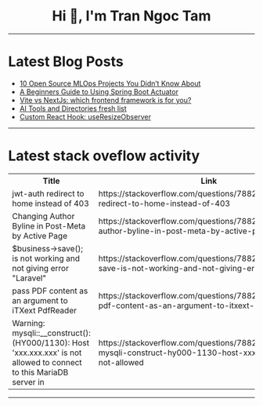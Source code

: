 <h1 align="center">Hi 👋, I'm Tran Ngoc Tam</h1>

---

# Latest Blog Posts 
<!-- BLOG-POST-LIST:START -->
- [10 Open Source MLOps Projects You Didn’t Know About](https://dev.to/kitops/10-open-source-mlops-projects-you-didnt-know-about-5bf5)
- [A Beginners Guide to Using Spring Boot Actuator](https://dev.to/isaactony/a-beginners-guide-to-using-spring-boot-actuator-5g3n)
- [Vite vs NextJs: which frontend framework is for you?](https://dev.to/codeparrot/vite-vs-nextjs-which-frontend-framework-is-for-you-1ejp)
- [AI Tools and Directories fresh list](https://dev.to/pablonax/ai-tools-and-directories-fresh-list-1cdn)
- [Custom React Hook: useResizeObserver](https://dev.to/punitsonime/custom-react-hook-useresizeobserver-3m8)
<!-- BLOG-POST-LIST:END -->

---

# Latest stack oveflow activity
<table>
  <tr><th>Title</th><th>Link</th></tr>
  <!-- STACKOVERFLOW:START --><tr><td>jwt-auth redirect to home instead of 403</td><td>https://stackoverflow.com/questions/78821071/jwt-auth-redirect-to-home-instead-of-403</td></tr><tr><td>Changing Author Byline in Post-Meta by Active Page</td><td>https://stackoverflow.com/questions/78821029/changing-author-byline-in-post-meta-by-active-page</td></tr><tr><td>$business-&gt;save&lpar;&rpar;; is not working and not giving error &quot;Laravel&quot;</td><td>https://stackoverflow.com/questions/78821010/business-save-is-not-working-and-not-giving-error-laravel</td></tr><tr><td>pass PDF content as an argument to iTXext PdfReader</td><td>https://stackoverflow.com/questions/78820994/pass-pdf-content-as-an-argument-to-itxext-pdfreader</td></tr><tr><td>Warning: mysqli::__construct&lpar;&rpar;: &lpar;HY000/1130&rpar;: Host &#39;xxx.xxx.xxx&#39; is not allowed to connect to this MariaDB server in</td><td>https://stackoverflow.com/questions/78820978/warning-mysqli-construct-hy000-1130-host-xxx-xxx-xxx-is-not-allowed</td></tr><!-- STACKOVERFLOW:END -->
</table>

---


